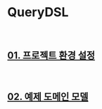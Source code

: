 # QueryDSL

</br>

## [01. 프로젝트 환경 설정](./doc/section01.md)

</br>

## [02. 예제 도메인 모델](./doc/section02.md)

</br>
